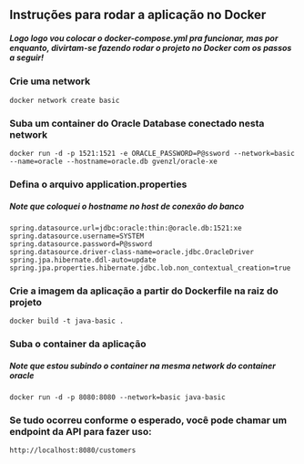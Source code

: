 ## Instruções para rodar a aplicação no Docker
##### Logo logo vou colocar o docker-compose.yml pra funcionar, mas por enquanto, divirtam-se fazendo rodar o projeto no Docker com os passos a seguir!


### Crie uma network
```
docker network create basic
```

### Suba um container do Oracle Database conectado nesta network
```
docker run -d -p 1521:1521 -e ORACLE_PASSWORD=P@ssword --network=basic --name=oracle --hostname=oracle.db gvenzl/oracle-xe
```

### Defina o arquivo application.properties
##### Note que coloquei o hostname no host de conexão do banco
```
spring.datasource.url=jdbc:oracle:thin:@oracle.db:1521:xe
spring.datasource.username=SYSTEM
spring.datasource.password=P@ssword
spring.datasource.driver-class-name=oracle.jdbc.OracleDriver
spring.jpa.hibernate.ddl-auto=update
spring.jpa.properties.hibernate.jdbc.lob.non_contextual_creation=true
```

### Crie a imagem da aplicação a partir do Dockerfile na raiz do projeto
```
docker build -t java-basic .
```
### Suba o container da aplicação
##### Note que estou subindo o container na mesma network do container oracle
```
docker run -d -p 8080:8080 --network=basic java-basic
```

### Se tudo ocorreu conforme o esperado, você pode chamar um endpoint da API para fazer uso: 
```
http://localhost:8080/customers
```
